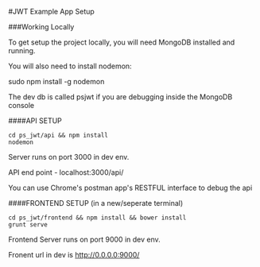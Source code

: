 #JWT Example App Setup

###Working Locally 

To get setup the project locally, you will need MongoDB installed and running.

You will also need to install nodemon: 

sudo npm install -g nodemon

The dev db is called psjwt if you are debugging inside the MongoDB console 


####API SETUP

	cd ps_jwt/api && npm install
	nodemon
	
Server runs on port 3000 in dev env.

API end point - localhost:3000/api/

You can use Chrome's postman app's RESTFUL interface to debug the api


####FRONTEND SETUP
(in a new/seperate terminal)

	cd ps_jwt/frontend && npm install && bower install
	grunt serve

Frontend Server runs on port 9000 in dev env.

Fronent url in dev is http://0.0.0.0:9000/
